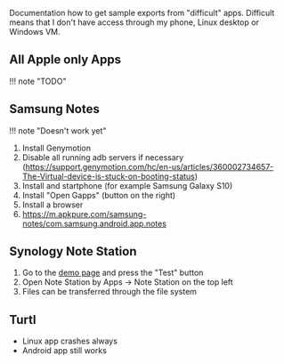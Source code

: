 Documentation how to get sample exports from "difficult" apps. Difficult means that I don't have access through my phone, Linux desktop or Windows VM.

## All Apple only Apps

!!! note "TODO"

## Samsung Notes

!!! note "Doesn't work yet"

1. Install Genymotion
2. Disable all running adb servers if necessary (https://support.genymotion.com/hc/en-us/articles/360002734657-The-Virtual-device-is-stuck-on-booting-status)
3. Install and startphone (for example Samsung Galaxy S10)
4. Install "Open Gapps" (button on the right)
5. Install a browser
6. https://m.apkpure.com/samsung-notes/com.samsung.android.app.notes

## Synology Note Station

1. Go to the [demo page](https://demo.synology.com/de-de/dsm) and press the "Test" button
2. Open Note Station by Apps -> Note Station on the top left
3. Files can be transferred through the file system

## Turtl

- Linux app crashes always
- Android app still works
